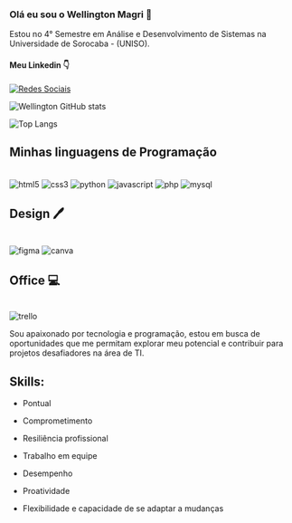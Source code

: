 

### Olá eu sou o Wellington Magri 🏅

Estou no 4° Semestre em Análise e Desenvolvimento de Sistemas na Universidade de Sorocaba - (UNISO).

#### Meu Linkedin 👇
[![Redes Sociais](https://img.shields.io/badge/LinkedIn-0077B5?style=for-the-badge&logo=linkedin&logoColor=white)](https://www.linkedin.com/in/wellington-magri/)

![Wellington GitHub stats](https://github-readme-stats.vercel.app/api?username=Tinhomagri&show_icons=true&theme=radical)

![Top Langs](https://github-readme-stats.vercel.app/api/top-langs/?username=Tinhomagri&size_weight=0.5&count_weight=0.5)

## Minhas linguagens de Programação

<div style="display: inline-block">
    <br/>   
        <img align="center" alt="html5" src="https://img.shields.io/badge/HTML5-E34F26?style=for-the-badge&logo=html5&logoColor=white" />
        <img align="center" alt="css3" src="https://img.shields.io/badge/CSS3-1572B6?style=for-the-badge&logo=css3&logoColor=white" />
        <img align="center" alt="python" src="https://img.shields.io/badge/Python-14354C?style=for-the-badge&logo=python&logoColor=white" />
        <img align="center" alt="javascript" src="https://img.shields.io/badge/JavaScript-323330?style=for-the-badge&logo=javascript&logoColor=F7DF1E" >
        <img align="center" alt="php" src="https://img.shields.io/badge/PHP-777BB4?style=for-the-badge&logo=php&logoColor=white" />
        <img align="center" alt="mysql" src="https://img.shields.io/badge/MySQL-00000F?style=for-the-badge&logo=mysql&logoColor=white" />

        

</div>



## Design 🖊️

<div style="display: inline-block">
    <br/>
        <img align="center" alt="figma" src="https://img.shields.io/badge/Figma-F24E1E?style=for-the-badge&logo=figma&logoColor=white" />
        <img align="center" alt="canva" src="https://img.shields.io/badge/Canva-%2300C4CC.svg?&style=for-the-badge&logo=Canva&logoColor=white" />
</div>

## Office 💻

<div style="display: inline-block">
    <br/>
        <img align="center" alt="trello" src="https://img.shields.io/badge/Trello-0052CC?style=for-the-badge&logo=trello&logoColor=white" />
        
</div>

<br/>

Sou apaixonado por tecnologia e programação, estou em busca de oportunidades que me permitam explorar meu potencial e contribuir para projetos desafiadores na área de TI.

## Skills:
- Pontual
- Comprometimento
- Resiliência profissional

- Trabalho em equipe
- Desempenho
- Proatividade
- Flexibilidade e capacidade de se adaptar a mudanças

